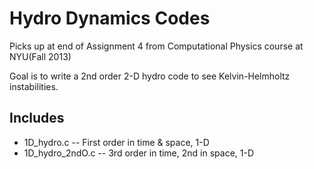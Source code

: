 Hydro Dynamics Codes
====================

Picks up at end of Assignment 4 from Computational Physics course at NYU(Fall 2013)

Goal is to write a 2nd order 2-D hydro code to see Kelvin-Helmholtz instabilities.

Includes
--------
* 1D_hydro.c -- First order in time & space, 1-D
* 1D_hydro_2ndO.c -- 3rd order in time, 2nd in space, 1-D
